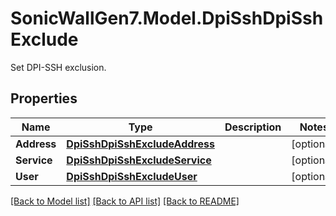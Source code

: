 # SonicWallGen7.Model.DpiSshDpiSshExclude
Set DPI-SSH exclusion.

## Properties

Name | Type | Description | Notes
------------ | ------------- | ------------- | -------------
**Address** | [**DpiSshDpiSshExcludeAddress**](DpiSshDpiSshExcludeAddress.md) |  | [optional] 
**Service** | [**DpiSshDpiSshExcludeService**](DpiSshDpiSshExcludeService.md) |  | [optional] 
**User** | [**DpiSshDpiSshExcludeUser**](DpiSshDpiSshExcludeUser.md) |  | [optional] 

[[Back to Model list]](../README.md#documentation-for-models) [[Back to API list]](../README.md#documentation-for-api-endpoints) [[Back to README]](../README.md)

